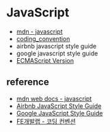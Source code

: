 # JavaScript

- [mdn - javascript](mdn)
- [coding_convention](coding_convention)
- airbnb javascript style guide
- google javascript style guide
- [ECMAScript Version](ECMAScript_Version)

## reference

- [mdn web docs - javascript](https://developer.mozilla.org/ko/docs/Web/JavaScript)
- [Airbnb JavaScript Style Guide](https://github.com/airbnb/javascript)
- [Google JavaScript Style Guide](https://google.github.io/styleguide/jsguide.html)
- [FE개발랩 - 코딩 컨벤션](https://ui.toast.com/fe-guide/ko_CODING-CONVENTION#%EB%A7%BA%EC%9D%8C%EB%A7%90)
